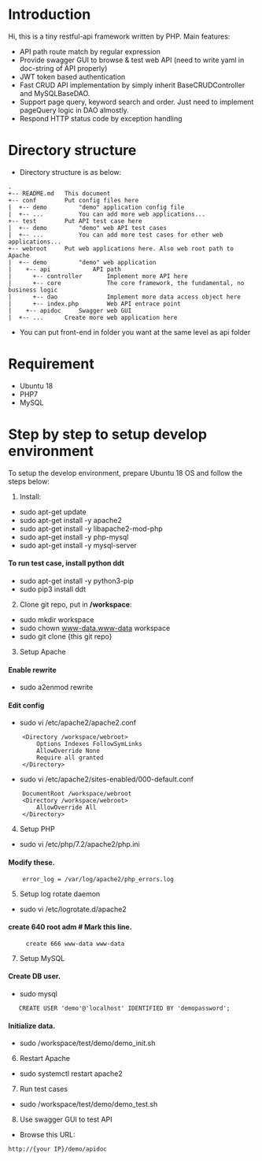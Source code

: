 # Introduction
Hi, this is a tiny restful-api framework written by PHP. Main features:
- API path route match by regular expression
- Provide swagger GUI to browse & test web API (need to write yaml in doc-string of API properly)
- JWT token based authentication
- Fast CRUD API implementation by simply inherit BaseCRUDController and MySQLBaseDAO.
- Support page query, keyword search and order. Just need to implement pageQuery logic in DAO almostly.
- Respond HTTP status code by exception handling

# Directory structure
- Directory structure is as below:
```
.
+-- README.md   This document
+-- conf        Put config files here
|  +-- demo         "demo" application config file
|  +-- ...          You can add more web applications...
+-- test        Put API test case here
|  +-- demo         "demo" web API test cases
|  +-- ...          You can add more test cases for other web applications...
+-- webroot     Put web applications here. Also web root path to Apache
|  +-- demo         "demo" web application
|    +-- api            API path
|      +-- controller       Implement more API here
|      +-- core             The core framework, the fundamental, no business logic
|      +-- dao              Implement more data access object here
|      +-- index.php        Web API entrace point
|    +-- apidoc     Swagger web GUI
|  +-- ...      Create more web application here
```
- You can put front-end in folder you want at the same level as api folder

# Requirement
- Ubuntu 18
- PHP7
- MySQL

# Step by step to setup develop environment
To setup the develop environment, prepare Ubuntu 18 OS and follow the steps below:
1. Install:
- sudo apt-get update
- sudo apt-get install -y apache2
- sudo apt-get install -y libapache2-mod-php
- sudo apt-get install -y php-mysql
- sudo apt-get install -y mysql-server
#### To run test case, install python ddt
- sudo apt-get install -y python3-pip
- sudo pip3 install ddt

2. Clone git repo, put in <strong>/workspace</strong></font>:
- sudo mkdir workspace
- sudo chown www-data.www-data workspace
- sudo git clone {this git repo}

3. Setup Apache
#### Enable rewrite
- sudo a2enmod rewrite

#### Edit config
- sudo vi /etc/apache2/apache2.conf
```
	<Directory /workspace/webroot>
		Options Indexes FollowSymLinks
		AllowOverride None
		Require all granted
	</Directory>
```
- sudo vi /etc/apache2/sites-enabled/000-default.conf
```
	DocumentRoot /workspace/webroot
	<Directory /workspace/webroot>
		AllowOverride All
	</Directory>
```
4. Setup PHP
- sudo vi /etc/php/7.2/apache2/php.ini
#### Modify these.
```
	error_log = /var/log/apache2/php_errors.log
```
5. Setup log rotate daemon
- sudo vi /etc/logrotate.d/apache2
#### create 640 root adm # Mark this line.
```
     create 666 www-data www-data
```
7. Setup MySQL
#### Create DB user.
- sudo mysql
```
   CREATE USER 'demo'@'localhost' IDENTIFIED BY 'demopassword';
```
#### Initialize data.
- sudo /workspace/test/demo/demo_init.sh

6. Restart Apache
- sudo systemctl restart apache2

7. Run test cases
- sudo /workspace/test/demo/demo_test.sh

8. Use swagger GUI to test API
- Browse this URL:
```
http://{your IP}/demo/apidoc
```

